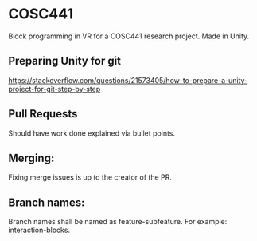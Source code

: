 # COSC441
Block programming in VR for a COSC441 research project. Made in Unity. 

## Preparing Unity for git 
https://stackoverflow.com/questions/21573405/how-to-prepare-a-unity-project-for-git-step-by-step

## Pull Requests 

Should have work done explained via bullet points. 

## Merging: 

Fixing merge issues is up to the creator of the PR.

## Branch names: 

Branch names shall be named as feature-subfeature. For example: interaction-blocks. 
